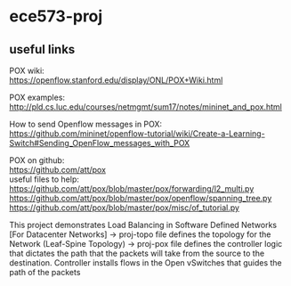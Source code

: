 # ece573-proj

## useful links

POX wiki:  
https://openflow.stanford.edu/display/ONL/POX+Wiki.html

POX examples:  
http://pld.cs.luc.edu/courses/netmgmt/sum17/notes/mininet_and_pox.html

How to send Openflow messages in POX:  
https://github.com/mininet/openflow-tutorial/wiki/Create-a-Learning-Switch#Sending_OpenFlow_messages_with_POX

POX on github:  
https://github.com/att/pox  
useful files to help:  
https://github.com/att/pox/blob/master/pox/forwarding/l2_multi.py  
https://github.com/att/pox/blob/master/pox/openflow/spanning_tree.py  
https://github.com/att/pox/blob/master/pox/misc/of_tutorial.py

This project demonstrates Load Balancing in Software Defined Networks [For Datacenter Networks]
-> proj-topo file defines the topology for the Network (Leaf-Spine Topology)
-> proj-pox file defines the controller logic that dictates the path that the packets will take from the source to the destination. Controller installs flows in the Open vSwitches that guides the path of the packets
